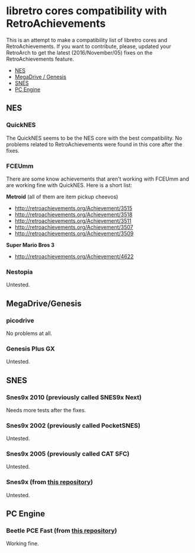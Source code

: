 # libretro cores compatibility with RetroAchievements

This is an attempt to make a compatibility list of libretro cores and RetroAchievements. If you want to contribute, please, updated your RetroArch to get the latest (2016/November/05) fixes on the RetroAchievements feature.

- [NES](#nes)
- [MegaDrive / Genesis](#megadrivegenesis)
- [SNES](#snes)
- [PC Engine](#pc-engine)

## NES

### QuickNES

The QuickNES seems to be the NES core with the best compatibility. No problems related to RetroAchievements were found in this core after the fixes.


### FCEUmm

There are some know achievements that aren't working with FCEUmm and are working fine with QuickNES. Here is a short list:

**Metroid** (all of them are item pickup cheevos)
- http://retroachievements.org/Achievement/3515
- http://retroachievements.org/Achievement/3518
- http://retroachievements.org/Achievement/3511
- http://retroachievements.org/Achievement/3507
- http://retroachievements.org/Achievement/3509

**Super Mario Bros 3**
- http://retroachievements.org/Achievement/4622


### Nestopia

Untested.


## MegaDrive/Genesis

### picodrive

No problems at all.


### Genesis Plus GX

Untested.


## SNES

### Snes9x 2010 (previously called SNES9x Next)

Needs more tests after the fixes.


### Snes9x 2002 (previously called PocketSNES)

Untested.


### Snes9x 2005 (previously called CAT SFC)

Untested.


### Snes9x (from [this repository](https://github.com/libretro/snes9x))

Untested.


## PC Engine

### Beetle PCE Fast (from [this repository](https://github.com/libretro/beetle-pce-fast-libretro))

Working fine.

